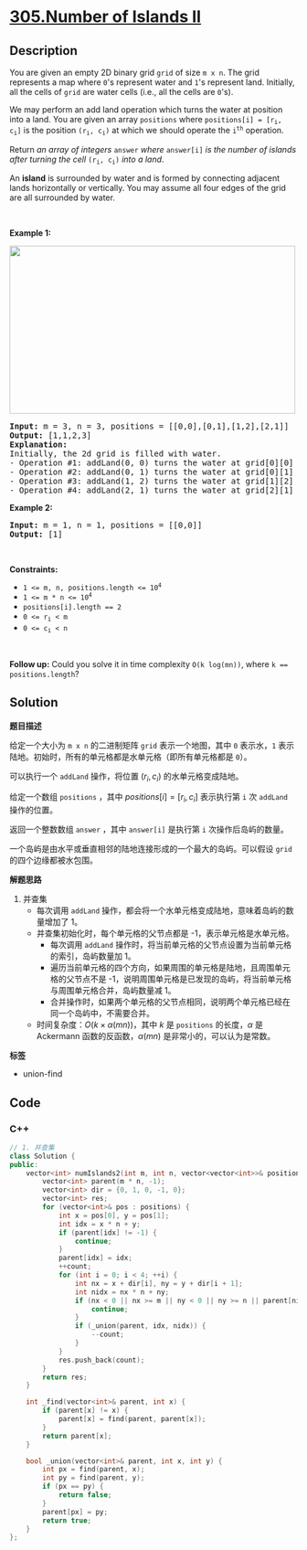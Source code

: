 # [305.Number of Islands II](https://leetcode.com/problems/number-of-islands-ii/description/)

## Description

<p>You are given an empty 2D binary grid <code>grid</code> of size <code>m x n</code>. The grid represents a map where <code>0</code>&#39;s represent water and <code>1</code>&#39;s represent land. Initially, all the cells of <code>grid</code> are water cells (i.e., all the cells are <code>0</code>&#39;s).</p>

<p>We may perform an add land operation which turns the water at position into a land. You are given an array <code>positions</code> where <code>positions[i] = [r<sub>i</sub>, c<sub>i</sub>]</code> is the position <code>(r<sub>i</sub>, c<sub>i</sub>)</code> at which we should operate the <code>i<sup>th</sup></code> operation.</p>

<p>Return <em>an array of integers</em> <code>answer</code> <em>where</em> <code>answer[i]</code> <em>is the number of islands after turning the cell</em> <code>(r<sub>i</sub>, c<sub>i</sub>)</code> <em>into a land</em>.</p>

<p>An <strong>island</strong> is surrounded by water and is formed by connecting adjacent lands horizontally or vertically. You may assume all four edges of the grid are all surrounded by water.</p>

<p>&nbsp;</p>
<p><strong class="example">Example 1:</strong></p>
<img alt="" src="https://fastly.jsdelivr.net/gh/doocs/leetcode@main/solution/0300-0399/0305.Number%20of%20Islands%20II/images/tmp-grid.jpg" style="width: 500px; height: 294px;" />
<pre>
<strong>Input:</strong> m = 3, n = 3, positions = [[0,0],[0,1],[1,2],[2,1]]
<strong>Output:</strong> [1,1,2,3]
<strong>Explanation:</strong>
Initially, the 2d grid is filled with water.
- Operation #1: addLand(0, 0) turns the water at grid[0][0] into a land. We have 1 island.
- Operation #2: addLand(0, 1) turns the water at grid[0][1] into a land. We still have 1 island.
- Operation #3: addLand(1, 2) turns the water at grid[1][2] into a land. We have 2 islands.
- Operation #4: addLand(2, 1) turns the water at grid[2][1] into a land. We have 3 islands.
</pre>

<p><strong class="example">Example 2:</strong></p>

<pre>
<strong>Input:</strong> m = 1, n = 1, positions = [[0,0]]
<strong>Output:</strong> [1]
</pre>

<p>&nbsp;</p>
<p><strong>Constraints:</strong></p>

<ul>
  <li><code>1 &lt;= m, n, positions.length &lt;= 10<sup>4</sup></code></li>
  <li><code>1 &lt;= m * n &lt;= 10<sup>4</sup></code></li>
  <li><code>positions[i].length == 2</code></li>
  <li><code>0 &lt;= r<sub>i</sub> &lt; m</code></li>
  <li><code>0 &lt;= c<sub>i</sub> &lt; n</code></li>
</ul>

<p>&nbsp;</p>
<p><strong>Follow up:</strong> Could you solve it in time complexity <code>O(k log(mn))</code>, where <code>k == positions.length</code>?</p>

## Solution

**题目描述**

给定一个大小为 `m x n` 的二进制矩阵 `grid` 表示一个地图，其中 `0` 表示水，`1` 表示陆地。初始时，所有的单元格都是水单元格（即所有单元格都是 `0`）。

可以执行一个 `addLand` 操作，将位置 $(r_i, c_i)$ 的水单元格变成陆地。

给定一个数组 `positions` ，其中 $positions[i] = [r_i, c_i]$ 表示执行第 `i` 次 `addLand` 操作的位置。

返回一个整数数组 `answer` ，其中 `answer[i]` 是执行第 `i` 次操作后岛屿的数量。

一个岛屿是由水平或垂直相邻的陆地连接形成的一个最大的岛屿。可以假设 `grid` 的四个边缘都被水包围。

**解题思路**

1. 并查集
   - 每次调用 `addLand` 操作，都会将一个水单元格变成陆地，意味着岛屿的数量增加了 1。
   - 并查集初始化时，每个单元格的父节点都是 -1，表示单元格是水单元格。
     - 每次调用 `addLand` 操作时，将当前单元格的父节点设置为当前单元格的索引，岛屿数量加 1。
     - 遍历当前单元格的四个方向，如果周围的单元格是陆地，且周围单元格的父节点不是 -1，说明周围单元格是已发现的岛屿，将当前单元格与周围单元格合并，岛屿数量减 1。
     - 合并操作时，如果两个单元格的父节点相同，说明两个单元格已经在同一个岛屿中，不需要合并。
   - 时间复杂度：$O(k \times \alpha(mn))$，其中 $k$ 是 `positions` 的长度，$\alpha$ 是 Ackermann 函数的反函数，$\alpha(mn)$ 是非常小的，可以认为是常数。

**标签**

- union-find

<!-- code start -->
## Code

### C++

```cpp
// 1. 并查集
class Solution {
public:
    vector<int> numIslands2(int m, int n, vector<vector<int>>& positions) {
        vector<int> parent(m * n, -1);
        vector<int> dir = {0, 1, 0, -1, 0};
        vector<int> res;
        for (vector<int>& pos : positions) {
            int x = pos[0], y = pos[1];
            int idx = x * n + y;
            if (parent[idx] != -1) {
                continue;
            }
            parent[idx] = idx;
            ++count;
            for (int i = 0; i < 4; ++i) {
                int nx = x + dir[i], ny = y + dir[i + 1];
                int nidx = nx * n + ny;
                if (nx < 0 || nx >= m || ny < 0 || ny >= n || parent[nidx] == -1) {
                    continue;
                }
                if (_union(parent, idx, nidx)) {
                    --count;
                }
            }
            res.push_back(count);
        }
        return res;
    }

    int _find(vector<int>& parent, int x) {
        if (parent[x] != x) {
            parent[x] = find(parent, parent[x]);
        }
        return parent[x];
    }

    bool _union(vector<int>& parent, int x, int y) {
        int px = find(parent, x);
        int py = find(parent, y);
        if (px == py) {
            return false;
        }
        parent[px] = py;
        return true;
    }
};
```

<!-- code end -->
